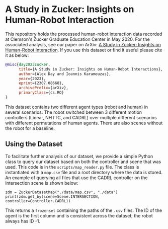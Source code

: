 # A Study in Zucker: Insights on Human-Robot Interaction
This repository holds the processed human-robot interaction data recorded at Clemson's Zucker Graduate Education Center in May 2020. For the associated analysis, see our paper on ArXiv: [A Study in Zucker: Insights on Human-Robot Interaction](https://arxiv.org/abs/2307.08668). If you use this dataset or find it useful please cite it as below:

```bibtex
@misc{day2023zucker,
      title={A Study in Zucker: Insights on Human-Robot Interactions}, 
      author={Alex Day and Ioannis Karamouzas},
      year={2023},
      eprint={2307.08668},
      archivePrefix={arXiv},
      primaryClass={cs.RO}
}
```

This dataset contains two different agent types (robot and human) in several scenarios. The robot switched between 3 different motion controllers (Linear, NHTTC, and CADRL) over multiple different scenarios with different permutations of human agents. There are also scenes without the robot for a baseline.

## Using the Dataset
To facilitate further analysis of our dataset, we provide a simple Python class to query our dataset based on both the controller and scene that was used. This code is in the `scripts/map_reader.py` file. The class is instantiated with a `map.csv` file and a root directory where the data is stored. An example of querying all files that use the CADRL controller on the Intersection scene is shown below:

```python3
zdm = ZuckerDatasetMap("./data/map.csv", "./data")
print(zdm.get_by(scene=Scene.INTERSECTION, controller=Controller.CADRL))
```

This returns a `frozenset` containing the paths of the `.csv` files. The ID of the agent is the first column and is consistent across the dataset; the robot always has ID -1.

